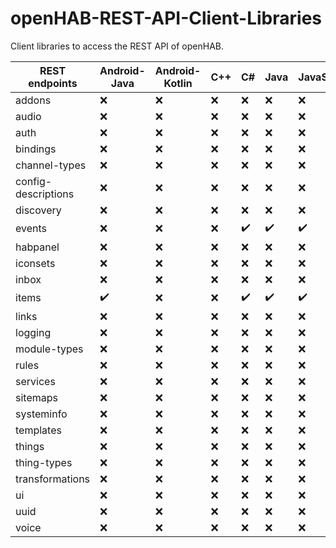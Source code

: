 # openHAB-REST-API-Client-Libraries
Client libraries to access the REST API of openHAB.

| REST endpoints | Android-Java | Android-Kotlin | C++ | C# | Java | JavaScript | jQuery | NodeJS | Python |
| -------------- | ------------ | -------------- | --- | -- | ---- | ---------- | ------ | ------ | ------ |
| addons         | :x:          | :x:            | :x: | :x:| :x:  | :x:        | :x:    | :x:    | :x:    |
| audio          | :x:          | :x:            | :x: | :x:| :x:  | :x:        | :x:    | :x:    | :x:    |
| auth           | :x:          | :x:            | :x: | :x:| :x:  | :x:        | :x:    | :x:    | :x:    |
| bindings       | :x:          | :x:            | :x: | :x:| :x:  | :x:        | :x:    | :x:    | :x:    |
| channel-types  | :x:          | :x:            | :x: | :x:| :x:  | :x:        | :x:    | :x:    | :x:    |
| config-descriptions | :x:    | :x:            | :x: | :x:| :x:  | :x:        | :x:    | :x:    | :x:    |
| discovery      | :x:          | :x:            | :x: | :x:| :x:  | :x:        | :x:    | :x:    | :x:    |
| events         | :x:          | :x:            | :x: | :heavy_check_mark:| :heavy_check_mark:  | :heavy_check_mark:        | :x:    | :x:    | :heavy_check_mark:    |
| habpanel       | :x:          | :x:            | :x: | :x:| :x:  | :x:        | :x:    | :x:    | :x:    |
| iconsets       | :x:          | :x:            | :x: | :x:| :x:  | :x:        | :x:    | :x:    | :x:    |
| inbox          | :x:          | :x:            | :x: | :x:| :x:  | :x:        | :x:    | :x:    | :x:    |
| items          | :heavy_check_mark:          | :x:            | :x: | :heavy_check_mark:| :heavy_check_mark:  | :heavy_check_mark:        | :x:    | :x:    | :heavy_check_mark:    |
| links          | :x:          | :x:            | :x: | :x:| :x:  | :x:        | :x:    | :x:    | :x:    |
| logging        | :x:          | :x:            | :x: | :x:| :x:  | :x:        | :x:    | :x:    | :x:    |
| module-types   | :x:          | :x:            | :x: | :x:| :x:  | :x:        | :x:    | :x:    | :x:    |
| rules          | :x:          | :x:            | :x: | :x:| :x:  | :x:        | :x:    | :x:    | :x:    |
| services       | :x:          | :x:            | :x: | :x:| :x:  | :x:        | :x:    | :x:    | :x:    |
| sitemaps       | :x:          | :x:            | :x: | :x:| :x:  | :x:        | :x:    | :x:    | :x:    |
| systeminfo     | :x:          | :x:            | :x: | :x:| :x:  | :x:        | :x:    | :x:    | :x:    |
| templates      | :x:          | :x:            | :x: | :x:| :x:  | :x:        | :x:    | :x:    | :x:    |
| things         | :x:          | :x:            | :x: | :x:| :x:  | :x:        | :x:    | :x:    | :x:    |
| thing-types    | :x:          | :x:            | :x: | :x:| :x:  | :x:        | :x:    | :x:    | :x:    |
| transformations| :x:          | :x:            | :x: | :x:| :x:  | :x:        | :x:    | :x:    | :x:    |
| ui             | :x:          | :x:            | :x: | :x:| :x:  | :x:        | :x:    | :x:    | :x:    |
| uuid           | :x:          | :x:            | :x: | :x:| :x:  | :x:        | :x:    | :x:    | :x:    |
| voice          | :x:          | :x:            | :x: | :x:| :x:  | :x:        | :x:    | :x:    | :x:    |
